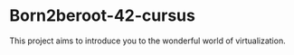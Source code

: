 # Born2beroot-42-cursus
This project aims to introduce you to the wonderful world of virtualization.
